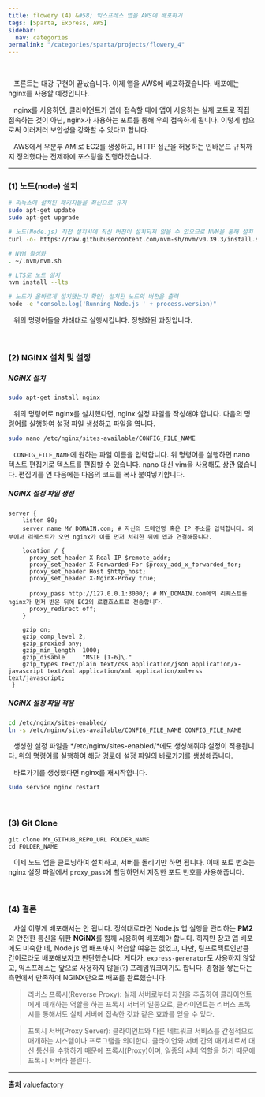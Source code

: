 ```yaml
---
title: flowery (4) &#58; 익스프레스 앱을 AWS에 배포하기
tags: [Sparta, Express, AWS]
sidebar:
  nav: categories
permalink: "/categories/sparta/projects/flowery_4"
---
```


<!-- more -->

<br/>

&ensp; 프론트는 대강 구현이 끝났습니다. 이제 앱을 AWS에 배포하겠습니다. 배포에는 nginx를 사용할 예정입니다.

&ensp; nginx를 사용하면, 클라이언트가 앱에 접속할 때에 앱이 사용하는 실제 포트로 직접 접속하는 것이 아닌, nginx가 사용하는 포트를 통해 우회 접속하게 됩니다. 이렇게 함으로써 이러저러 보안성을 강화할 수 있다고 합니다.

&ensp; AWS에서 우분투 AMI로 EC2를 생성하고, HTTP 접근을 허용하는 인바운드 규칙까지 정의했다는 전제하에 포스팅을 진행하겠습니다.

---

### (1) 노드(node) 설치

```zsh
# 리눅스에 설치된 패키지들을 최신으로 유지
sudo apt-get update
sudo apt-get upgrade

# 노드(Node.js) 직접 설치시에 최신 버전이 설치되지 않을 수 있으므로 NVM을 통해 설치
curl -o- https://raw.githubusercontent.com/nvm-sh/nvm/v0.39.3/install.sh | bash

# NVM 활성화
. ~/.nvm/nvm.sh

# LTS로 노드 설치
nvm install --lts

# 노드가 올바르게 설치됐는지 확인; 설치된 노드의 버전을 출력
node -e "console.log('Running Node.js ' + process.version)"
```

&ensp; 위의 명령어들을 차례대로 실행시킵니다. 정형화된 과정입니다.

<br/>

### (2) NGiNX 설치 및 설정

##### NGiNX 설치

```zsh
sudo apt-get install nginx
```

&ensp; 위의 명령어로 nginx를 설치했다면, nginx 설정 파일을 작성해야 합니다. 다음의 명령어를 실행하여 설정 파일 생성하고 파일을 엽니다.

```zsh
sudo nano /etc/nginx/sites-available/CONFIG_FILE_NAME
```

&ensp; `CONFIG_FILE_NAME`에 원하는 파일 이름을 입력합니다. 위 명령어를 실행하면 nano 텍스트 편집기로 텍스트를 편집할 수 있습니다. nano 대신 vim을 사용해도 상관 없습니다. 편집기를 연 다음에는 다음의 코드를 복사 붙여넣기합니다.

##### NGiNX 설정 파일 생성

```
server {
    listen 80;
    server_name MY_DOMAIN.com; # 자신의 도메인명 혹은 IP 주소를 입력합니다. 외부에서 리퀘스트가 오면 nginx가 이를 먼저 처리한 뒤에 앱과 연결해줍니다.

    location / {
      proxy_set_header X-Real-IP $remote_addr;
      proxy_set_header X-Forwarded-For $proxy_add_x_forwarded_for;
      proxy_set_header Host $http_host;
      proxy_set_header X-NginX-Proxy true;

      proxy_pass http://127.0.0.1:3000/; # MY_DOMAIN.com에의 리퀘스트를 nginx가 먼저 받은 뒤에 EC2의 로컬호스트로 전송합니다.
      proxy_redirect off;
    }

    gzip on;
    gzip_comp_level 2;
    gzip_proxied any;
    gzip_min_length  1000;
    gzip_disable     "MSIE [1-6]\."
    gzip_types text/plain text/css application/json application/x-javascript text/xml application/xml application/xml+rss text/javascript;
 }
```

##### NGiNX 설정 파일 적용

```zsh
cd /etc/nginx/sites-enabled/
ln -s /etc/nginx/sites-available/CONFIG_FILE_NAME CONFIG_FILE_NAME
```

&ensp; 생성한 설정 파일을 */etc/nginx/sites-enabled/*에도 생성해줘야 설정이 적용됩니다. 위의 명령어를 실행하여 해당 경로에 설정 파일의 바로가기를 생성해줍니다.

&ensp; 바로가기를 생성했다면 nginx를 재시작합니다.

```zsh
sudo service nginx restart
```

<br/>

### (3) Git Clone

```
git clone MY_GITHUB_REPO_URL FOLDER_NAME
cd FOLDER_NAME
```

&ensp; 이제 노드 앱을 클로닝하여 설치하고, 서버를 돌리기만 하면 됩니다. 이때 포트 번호는 nginx 설정 파일에서 `proxy_pass`에 할당하면서 지정한 포트 번호를 사용해줍니다.

<br/>

### (4) 결론

&ensp; 사실 이렇게 배포해서는 안 됩니다. 정석대로라면 Node.js 앱 실행을 관리하는 **PM2**와 안전한 통신을 위한 **NGiNX**를 함께 사용하여 배포해야 합니다. 하지만 장고 앱 배포에도 미숙한 데, Node.js 앱 배포까지 학습할 여유는 없었고, 다만, 팀프로젝트인만큼 간이로라도 배포해보자고 판단했습니다. 게다가, `express-generator`도 사용하지 않았고, 익스프레스는 앞으로 사용하지 않을(?) 프레임워크이기도 합니다. 경험을 쌓는다는 측면에서 만족하며 NGiNX만으로 배포를 완료했습니다.

> 리버스 프록시(Reverse Proxy): 실제 서버로부터 자원을 추출하여 클라이언트에게 매개하는 역할을 하는 프록시 서버의 일종으로, 클라이언트는 리버스 프록시를 통해서도 실제 서버에 접속한 것과 같은 효과를 얻을 수 있다.

> 프록시 서버(Proxy Server): 클라이언트와 다른 네트워크 서비스를 간접적으로 매개하는 시스템이나 프로그램을 의미한다. 클라이언와 서버 간의 매개체로서 대신 통신을 수행하기 때문에 프록시(Proxy)이며, 일종의 서버 역할을 하기 때문에 프록시 서버라 불린다.

---

**출처**
[valuefactory](https://valuefactory.tistory.com/165)
